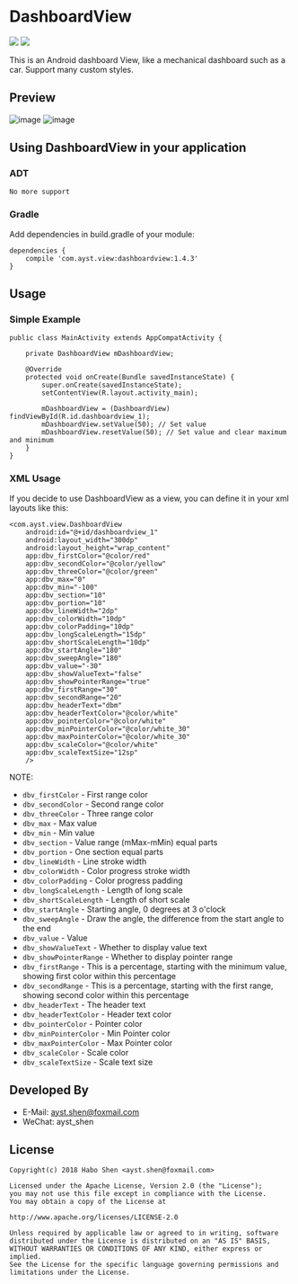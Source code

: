 # DashboardView

[![](https://img.shields.io/badge/downloads-20k-brightgreen.svg)](https://bintray.com/hbshen/maven/DashboardView)
[![](https://img.shields.io/badge/demo-1.0-orange.svg)](https://fir.im/dlx6)

This is an Android dashboard View, like a mechanical dashboard such as a car. Support many custom styles.

## Preview
![image](screenshots/device-2018-08-17-102414.png)
![image](screenshots/device-2018-08-17-102444.png)


## Using DashboardView in your application
### ADT	
	No more support

### Gradle ​ 
Add dependencies in build.gradle of your module:  

	dependencies {
		compile 'com.ayst.view:dashboardview:1.4.3'
	}

## Usage
### Simple Example
	public class MainActivity extends AppCompatActivity {
	
	    private DashboardView mDashboardView;
	
	    @Override
	    protected void onCreate(Bundle savedInstanceState) {
	        super.onCreate(savedInstanceState);
	        setContentView(R.layout.activity_main);
	
	        mDashboardView = (DashboardView) findViewById(R.id.dashboardview_1);
	        mDashboardView.setValue(50); // Set value
	        mDashboardView.resetValue(50); // Set value and clear maximum and minimum
	    }
	}

### XML Usage
If you decide to use DashboardView as a view, you can define it in your xml layouts like this:
 
	<com.ayst.view.DashboardView
        android:id="@+id/dashboardview_1"
        android:layout_width="300dp"
        android:layout_height="wrap_content"
        app:dbv_firstColor="@color/red"
        app:dbv_secondColor="@color/yellow"
        app:dbv_threeColor="@color/green"
        app:dbv_max="0"
        app:dbv_min="-100"
        app:dbv_section="10"
        app:dbv_portion="10"
        app:dbv_lineWidth="2dp"
        app:dbv_colorWidth="10dp"
        app:dbv_colorPadding="10dp"
        app:dbv_longScaleLength="15dp"
        app:dbv_shortScaleLength="10dp"
        app:dbv_startAngle="180"
        app:dbv_sweepAngle="180"
        app:dbv_value="-30"
        app:dbv_showValueText="false"
        app:dbv_showPointerRange="true"
        app:dbv_firstRange="30"
        app:dbv_secondRange="20"
        app:dbv_headerText="dbm"
        app:dbv_headerTextColor="@color/white"
        app:dbv_pointerColor="@color/white"
        app:dbv_minPointerColor="@color/white_30"
        app:dbv_maxPointerColor="@color/white_30"
        app:dbv_scaleColor="@color/white"
        app:dbv_scaleTextSize="12sp"
        />

NOTE:  

* `dbv_firstColor` - First range color
* `dbv_secondColor` - Second range color
* `dbv_threeColor` - Three range color
* `dbv_max` - Max value
* `dbv_min` - Min value
* `dbv_section` - Value range (mMax-mMin) equal parts
* `dbv_portion` - One section equal parts
* `dbv_lineWidth` - Line stroke width
* `dbv_colorWidth` - Color progress stroke width
* `dbv_colorPadding` - Color progress padding
* `dbv_longScaleLength` - Length of long scale
* `dbv_shortScaleLength` - Length of short scale
* `dbv_startAngle` - Starting angle, 0 degrees at 3 o'clock
* `dbv_sweepAngle` - Draw the angle, the difference from the start angle to the end
* `dbv_value` - Value
* `dbv_showValueText` - Whether to display value text
* `dbv_showPointerRange` - Whether to display pointer range
* `dbv_firstRange` - This is a percentage, starting with the minimum value, showing first color within this percentage
* `dbv_secondRange` - This is a percentage, starting with the first range, showing second color within this percentage
* `dbv_headerText` - The header text
* `dbv_headerTextColor` - Header text color
* `dbv_pointerColor` - Pointer color
* `dbv_minPointerColor` - Min Pointer color
* `dbv_maxPointerColor` - Max Pointer color
* `dbv_scaleColor` - Scale color
* `dbv_scaleTextSize` - Scale text size

## Developed By
* E-Mail: ayst.shen@foxmail.com
* WeChat: ayst_shen

## License
	Copyright(c) 2018 Habo Shen <ayst.shen@foxmail.com>

	Licensed under the Apache License, Version 2.0 (the "License");
	you may not use this file except in compliance with the License.
	You may obtain a copy of the License at

	http://www.apache.org/licenses/LICENSE-2.0

	Unless required by applicable law or agreed to in writing, software
	distributed under the License is distributed on an "AS IS" BASIS,
	WITHOUT WARRANTIES OR CONDITIONS OF ANY KIND, either express or implied.
	See the License for the specific language governing permissions and
	limitations under the License.